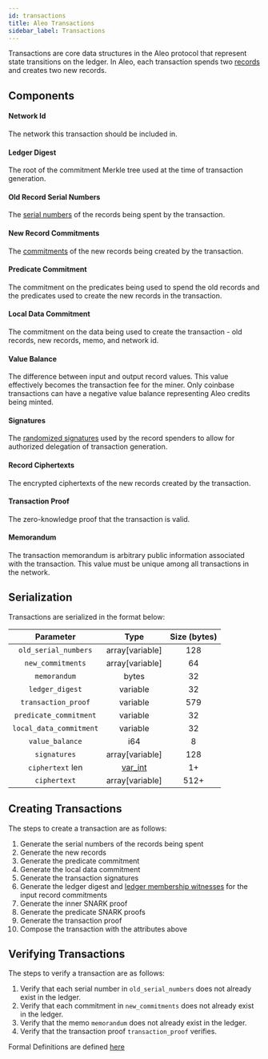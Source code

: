 ```yaml
---
id: transactions
title: Aleo Transactions
sidebar_label: Transactions
---
```


Transactions are core data structures in the Aleo protocol that represent state transitions on the ledger. 
In Aleo, each transaction spends two [records](01_records.md) and creates two new records.

## Components

#### Network Id

The network this transaction should be included in.

#### Ledger Digest

The root of the commitment Merkle tree used at the time of transaction generation.

#### Old Record Serial Numbers

The [serial numbers](07_glossary.md#record-serial-number) of the records being spent by the transaction.

#### New Record Commitments

The [commitments](07_glossary.md#record-commitment) of the new records being created by the transaction.

#### Predicate Commitment

The commitment on the predicates being used to spend the old records and the predicates used to create the new records in the transaction.

#### Local Data Commitment

The commitment on the data being used to create the transaction - old records, new records, memo, and network id.

#### Value Balance

The difference between input and output record values. This value effectively becomes the transaction fee for the miner. 
Only coinbase transactions can have a negative value balance representing Aleo credits being minted.

#### Signatures

The [randomized signatures](07_glossary.md#randomized-signature) used by the record spenders to allow for authorized delegation of transaction generation.

#### Record Ciphertexts

The encrypted ciphertexts of the new records created by the transaction.

#### Transaction Proof

The zero-knowledge proof that the transaction is valid.

#### Memorandum

The transaction memorandum is arbitrary public information associated with the transaction. This value must be unique among all transactions in the network.

## Serialization

Transactions are serialized in the format below:

|        Parameter        |                       Type                       | Size (bytes) |
|:-----------------------:|:------------------------------------------------:|:------------:|
|   `old_serial_numbers`  |                  array[variable]                 |      128     |
|    `new_commitments`    |                  array[variable]                 |      64      |
|       `memorandum`      |                       bytes                      |      32      |
|     `ledger_digest`     |                     variable                     |      32      |
|   `transaction_proof`   |                     variable                     |      579     |
|  `predicate_commitment` |                     variable                     |      32      |
| `local_data_commitment` |                     variable                     |      32      |
|     `value_balance`     |                        i64                       |       8      |
|       `signatures`      |                  array[variable]                 |      128     |
|     `ciphertext` len    | [var_int](07_glossary.md#variable-length-integer)|      1+      |
|       `ciphertext`      |                  array[variable]                 |     512+     |

## Creating Transactions

The steps to create a transaction are as follows:

1. Generate the serial numbers of the records being spent
2. Generate the new records
3. Generate the predicate commitment
4. Generate the local data commitment
5. Generate the transaction signatures
6. Generate the ledger digest and [ledger membership witnesses](07_glossary.md#ledger-membership-witness) for the input record commitments 
7. Generate the inner SNARK proof
8. Generate the predicate SNARK proofs
9. Generate the transaction proof
10. Compose the transaction with the attributes above


## Verifying Transactions

The steps to verify a transaction are as follows:

1. Verify that each serial number in `old_serial_numbers` does not already exist in the ledger.
2. Verify that each commitment in `new_commitments` does not already exist in the ledger.
3. Verify that the memo `memorandum` does not already exist in the ledger.
4. Verify that the transaction proof `transaction_proof` verifies.


Formal Definitions are defined [here]()